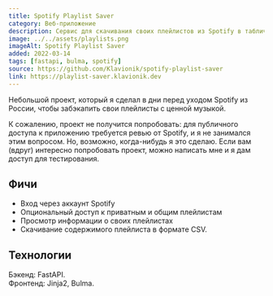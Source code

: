 ```yaml
---
title: Spotify Playlist Saver
category: Веб-приложение
description: Сервис для скачивания своих плейлистов из Spotify в табличном формате.
image: ../../assets/playlists.png
imageAlt: Spotify Playlist Saver
added: 2022-03-14
tags: [fastapi, bulma, spotify]
source: https://github.com/Klavionik/spotify-playlist-saver
link: https://playlist-saver.klavionik.dev
---
```


Небольшой проект, который я сделал в дни перед уходом Spotify из России, чтобы 
забэкапить свои плейлисты с ценной музыкой.

К сожалению, проект не получится попробовать: для публичного доступа к 
приложению требуется ревью от Spotify, и я не занимался этим вопросом. Но, возможно, 
когда-нибудь я это сделаю. Если вам (вдруг) интересно попробовать проект, можно написать 
мне и я дам доступ для тестирования. 

## Фичи
* Вход через аккаунт Spotify
* Опциональный доступ к приватным и общим плейлистам
* Просмотр информации о своих плейлистах
* Скачивание содержимого плейлиста в формате CSV.

## Технологии
Бэкенд: FastAPI.  
Фронтенд: Jinja2, Bulma.
